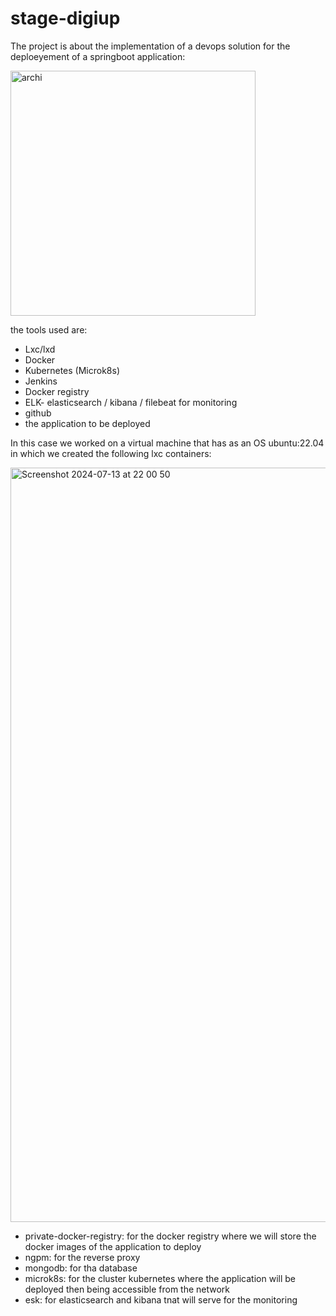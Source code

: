 # stage-digiup


The project is about the implementation of a devops solution for the deploeyement of a springboot application:


<img width="392" alt="archi" src="https://user-images.githubusercontent.com/78829346/184507048-d2f72ca8-daed-49e6-880f-1a3f69ed6eaa.png">

the tools used are:
- Lxc/lxd 
- Docker 
- Kubernetes (Microk8s)
- Jenkins
- Docker registry
- ELK- elasticsearch / kibana / filebeat for monitoring
- github
- the application to be deployed

In this case we worked on a virtual machine that has as an OS ubuntu:22.04 in which we created the following lxc containers:

<img width="1207" alt="Screenshot 2024-07-13 at 22 00 50" src="https://github.com/user-attachments/assets/836322af-32ca-43c0-94db-57cb043cdbb2">

- private-docker-registry: for the docker registry where we will store the docker images of the application to deploy
- ngpm: for the reverse proxy
- mongodb: for tha database
- microk8s: for the cluster kubernetes where the application will be deployed then being accessible from the network
- esk: for elasticsearch and kibana tnat will serve for the monitoring




